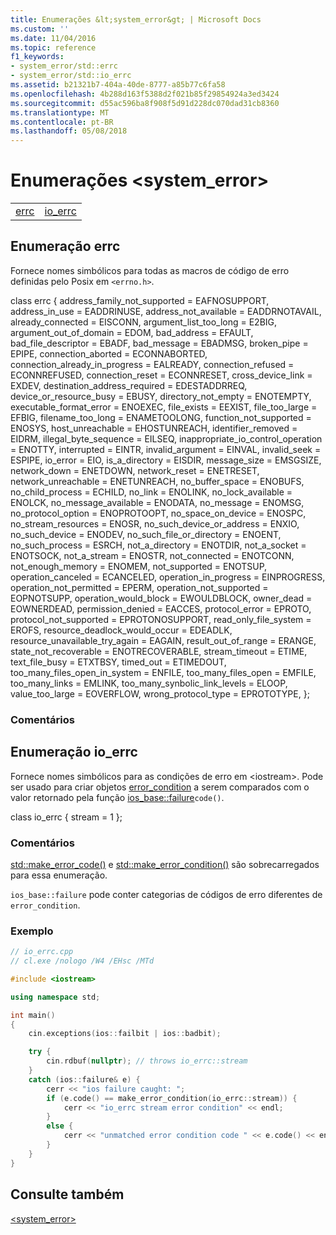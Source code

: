 ```yaml
---
title: Enumerações &lt;system_error&gt; | Microsoft Docs
ms.custom: ''
ms.date: 11/04/2016
ms.topic: reference
f1_keywords:
- system_error/std::errc
- system_error/std::io_errc
ms.assetid: b21321b7-404a-40de-8777-a85b77c6fa58
ms.openlocfilehash: 4b288d163f5388d2f021b85f29854924a3ed3424
ms.sourcegitcommit: d55ac596ba8f908f5d91d228dc070dad31cb8360
ms.translationtype: MT
ms.contentlocale: pt-BR
ms.lasthandoff: 05/08/2018
---
```

# <a name="ltsystemerrorgt-enums"></a>Enumerações &lt;system_error&gt;

|||
|-|-|
|[errc](#errc)|[io_errc](#io_errc)|

## <a name="errc"></a>  Enumeração errc

Fornece nomes simbólicos para todas as macros de código de erro definidas pelo Posix em `<errno.h>`.

class errc { address_family_not_supported = EAFNOSUPPORT, address_in_use = EADDRINUSE, address_not_available = EADDRNOTAVAIL, already_connected = EISCONN, argument_list_too_long = E2BIG, argument_out_of_domain = EDOM, bad_address = EFAULT, bad_file_descriptor = EBADF, bad_message = EBADMSG, broken_pipe = EPIPE, connection_aborted = ECONNABORTED, connection_already_in_progress = EALREADY, connection_refused = ECONNREFUSED, connection_reset = ECONNRESET, cross_device_link = EXDEV, destination_address_required = EDESTADDRREQ, device_or_resource_busy = EBUSY, directory_not_empty = ENOTEMPTY, executable_format_error = ENOEXEC, file_exists = EEXIST, file_too_large = EFBIG, filename_too_long = ENAMETOOLONG, function_not_supported = ENOSYS, host_unreachable = EHOSTUNREACH, identifier_removed = EIDRM, illegal_byte_sequence = EILSEQ, inappropriate_io_control_operation = ENOTTY, interrupted = EINTR, invalid_argument = EINVAL, invalid_seek = ESPIPE, io_error = EIO, is_a_directory = EISDIR, message_size = EMSGSIZE, network_down = ENETDOWN, network_reset = ENETRESET, network_unreachable = ENETUNREACH, no_buffer_space = ENOBUFS, no_child_process = ECHILD, no_link = ENOLINK, no_lock_available = ENOLCK, no_message_available = ENODATA, no_message = ENOMSG, no_protocol_option = ENOPROTOOPT, no_space_on_device = ENOSPC, no_stream_resources = ENOSR, no_such_device_or_address = ENXIO, no_such_device = ENODEV, no_such_file_or_directory = ENOENT, no_such_process = ESRCH, not_a_directory = ENOTDIR, not_a_socket = ENOTSOCK, not_a_stream = ENOSTR, not_connected = ENOTCONN, not_enough_memory = ENOMEM, not_supported = ENOTSUP, operation_canceled = ECANCELED, operation_in_progress = EINPROGRESS, operation_not_permitted = EPERM, operation_not_supported = EOPNOTSUPP, operation_would_block = EWOULDBLOCK, owner_dead = EOWNERDEAD, permission_denied = EACCES, protocol_error = EPROTO, protocol_not_supported = EPROTONOSUPPORT, read_only_file_system = EROFS, resource_deadlock_would_occur = EDEADLK, resource_unavailable_try_again = EAGAIN, result_out_of_range = ERANGE, state_not_recoverable = ENOTRECOVERABLE, stream_timeout = ETIME, text_file_busy = ETXTBSY, timed_out = ETIMEDOUT, too_many_files_open_in_system = ENFILE, too_many_files_open = EMFILE, too_many_links = EMLINK, too_many_synbolic_link_levels = ELOOP, value_too_large = EOVERFLOW, wrong_protocol_type = EPROTOTYPE, };

### <a name="remarks"></a>Comentários

## <a name="io_errc"></a>  Enumeração io_errc

Fornece nomes simbólicos para as condições de erro em \<iostream>. Pode ser usado para criar objetos [error_condition](../standard-library/error-condition-class.md) a serem comparados com o valor retornado pela função [ios_base::failure](../standard-library/ios-base-class.md#failure)`code()`.

class io_errc { stream = 1 };

### <a name="remarks"></a>Comentários

[std::make_error_code()](../standard-library/system-error-functions.md#make_error_code) e [std::make_error_condition()](../standard-library/system-error-functions.md#make_error_condition) são sobrecarregados para essa enumeração.

`ios_base::failure` pode conter categorias de códigos de erro diferentes de `error_condition`.

### <a name="example"></a>Exemplo

```cpp
// io_errc.cpp
// cl.exe /nologo /W4 /EHsc /MTd

#include <iostream>

using namespace std;

int main()
{
    cin.exceptions(ios::failbit | ios::badbit);

    try {
        cin.rdbuf(nullptr); // throws io_errc::stream
    }
    catch (ios::failure& e) {
        cerr << "ios failure caught: ";
        if (e.code() == make_error_condition(io_errc::stream)) {
            cerr << "io_errc stream error condition" << endl;
        }
        else {
            cerr << "unmatched error condition code " << e.code() << endl;
        }
    }
}
```

## <a name="see-also"></a>Consulte também

[<system_error>](../standard-library/system-error.md)<br/>
